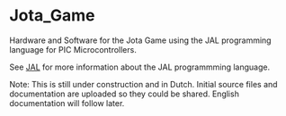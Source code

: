 # Jota_Game
Hardware and Software for the Jota Game using the JAL programming language for PIC Microcontrollers.

See [JAL](http://justanotherlanguage.org/) for more information about the JAL programmming language.

Note: This is still under construction and in Dutch. Initial source files and documentation are uploaded so they could be shared. English documentation will follow later.
